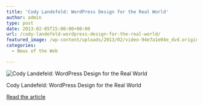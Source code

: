```yaml
---
title: 'Cody Landefeld: WordPress Design for the Real World'
author: admin
type: post
date: 2013-02-05T15:00:00+00:00
url: /cody-landefeld-wordpress-design-for-the-real-world/
featured_image: /wp-content/uploads/2013/02/video-94e7a1e04e_dvd.original.jpg
categories:
  - News of the Web

---
```

![Cody Landefeld: WordPress Design for the Real World][1]

Cody Landefeld: WordPress Design for the Real World

<a href="http://wordpress.tv/2013/02/03/cody-landefeld-wordpress-design-for-the-real-world/" title="Cody Landefeld: WordPress Design for the Real World" target="_blank">Read the article</a>

 [1]: http://i0.wp.com/videos.videopress.com/mCvLNShV/video-94e7a1e04e_dvd.original.jpg